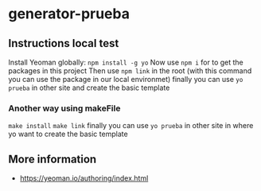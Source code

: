 # generator-prueba
## Instructions local test

Install Yeoman globally: `npm install -g yo`
Now use `npm i` for to get the packages in this project
Then use `npm link` in the root (with this command you can use the package in our local environmet)
finally you can use  `yo prueba` in other site and create the basic template


### Another way using makeFile
`make install`
`make link`
finally you can use  `yo prueba` in other site in where yo want to create the basic template

## More information
- https://yeoman.io/authoring/index.html